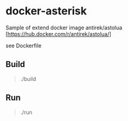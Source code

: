 # docker-asterisk

Sample of extend docker image antirek/astolua [https://hub.docker.com/r/antirek/astolua/]

see Dockerfile


## Build 

> ./build


## Run

> ./run